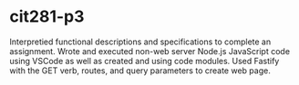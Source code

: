 # cit281-p3
Interpretied functional descriptions and specifications to complete an assignment. Wrote and executed non-web server Node.js JavaScript code using VSCode
as well as created and using code modules. Used Fastify with the GET verb, routes, and query parameters to create web page.
